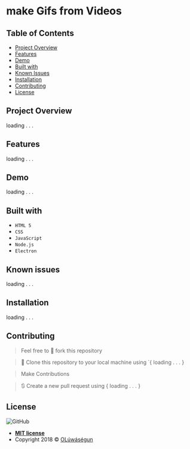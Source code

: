 # make Gifs from Videos


## Table of Contents

* [Project Overview](#Project-Overview)
* [Features](#Features)
* [Demo](#demo)
* [Built with](#built-with)
* [Known Issues](#Known-issues)
* [Installation](#Installation)
* [Contributing](#contributing)
* [License](#License)

## Project Overview
loading . . .

## Features
loading . . .

## Demo
loading . . .

## Built with
- `HTML 5`
- `CSS`
- `JavaScript`
- `Node.js`
- `Electron`

## Known issues
loading . . .

## Installation
loading . . .

## Contributing
>  Feel free to 🍴 fork this repository

>  👯 Clone this repository to your local machine using `{ loading . . . }

> Make Contributions

> 🔃 Create a new pull request using   { loading . . . }

## License
![GitHub](https://img.shields.io/github/license/mashape/apistatus.svg)

- **[MIT license]()**
- Copyright 2018 © <a href="https://twitter.com/Oluwasegun_AA" target="_blank">OLúwáségun</a>
